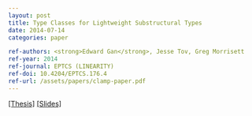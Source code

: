 ```yaml
---
layout: post
title: Type Classes for Lightweight Substructural Types
date: 2014-07-14
categories: paper

ref-authors: <strong>Edward Gan</strong>, Jesse Tov, Greg Morrisett
ref-year: 2014
ref-journal: EPTCS (LINEARITY)
ref-doi: 10.4204/EPTCS.176.4
ref-url: /assets/papers/clamp-paper.pdf
---
```

[[Thesis]](/assets/papers/clamp-thesis.pdf) [[Slides]](/assets/papers/clamp-slides.pdf)